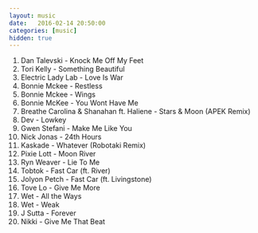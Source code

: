 ```yaml
---
layout: music
date:   2016-02-14 20:50:00
categories: [music]
hidden: true
---
```


1. Dan Talevski - Knock Me Off My Feet
2. Tori Kelly - Something Beautiful
3. Electric Lady Lab - Love Is War
4. Bonnie Mckee - Restless
5. Bonnie Mckee - Wings
6. Bonnie McKee - You Wont Have Me
7. Breathe Carolina & Shanahan ft. Haliene - Stars & Moon (APEK Remix)
8. Dev - Lowkey
9. Gwen Stefani - Make Me Like You
10. Nick Jonas - 24th Hours
11. Kaskade - Whatever (Robotaki Remix)
12. Pixie Lott - Moon River
13. Ryn Weaver - Lie To Me
14. Tobtok - Fast Car (ft. River)
15. Jolyon Petch - Fast Car (ft. Livingstone)
16. Tove Lo - Give Me More
17. Wet - All the Ways
18. Wet - Weak
19. J Sutta - Forever
20. Nikki - Give Me That Beat